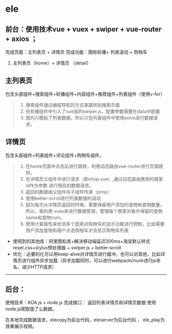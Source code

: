 # ele

## 前台：使用技术vue + vuex + swiper + vue-router + axios ；
完成页面：主列表页 + 详情页 
完成功能：图标轮播+ 列表滚动 + 购物车
1. 主列表页（home）+ 详情页 （detail）

## 主列表页
包含头部组件+搜索组件+轮播组件+内容组件+推荐组件+列表组件（使用v-for）

> 1. 搜索组件通过编程导航的方式来跳转到搜索页面
> 2. 在轮播组件中引入了vue版的swiper.js，配置参数需要在data中配置
> 3.  因为只模拟了列表数据，所以只在列表组件中使用axios进行数据请求。


## 详情页
包含头部组件+列表组件+评论组件+购物车组件。
> 1. 在home页面中点击后进行跳转，利用动态路由vue-router进行页面跳转。
> 2. 在详情页父组件中进行请求（即shop.vue）,通过动态路由携带的商家id作为参数
进行相应的数据请求。
> 3. 返回的数据由父组件向子组件传递（prop）
> 4. 使用better-scroll进行列表数据的滚动
> 5. 因为每次从详情页返回的时候，需要保留用户添加的食物和食物数量，所以，我利用
vuex来进行数据管理，管理每个商家对象中保留的食物name和食物num。
> 6. 使用计算属性来检测多个因素对购物车的显示功能进行控制，比如需要用户添加食物和用户点击购物车才会显示购物车列表

- 使用到的其他库：阿里图标库+解决移动端延迟300ms+淘宝默认样式reset.css+stylus预处理器 + swiper.js + better-scroll
- 优化：必要的化可以用keep-alive对详情页进行缓冲，也可以对其他，比如详情页进行组件异步加载（异步加载同时，可以进行webpackchunk进行js命名，减少HTTP请求）



---
## 后台：
使用技术：KOA.js + node.js 
完成接口： 返回列表详情页和详情页数据
使用node.js爬取饿了么数据。


在本地完成数据请求，elecopy为前台代码，eleserver为后台代码 ， ele_play为效果展示视频。
